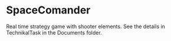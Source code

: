 # SpaceComander
Real time strategy game with shooter elements.
See the details in TechnikalTask in the Documents folder.
